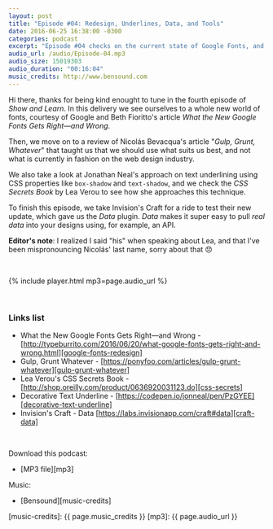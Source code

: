 ```yaml
---
layout: post
title: "Episode #04: Redesign, Underlines, Data, and Tools"
date: 2016-06-25 16:38:00 -0300
categories: podcast
excerpt: "Episode #04 checks on the current state of Google Fonts, and build tools like Grunt or Gulp. Some discussions about native underlining versus techniques may come up on the way. Oh yeah, an opinion around inputting real data into your designs was also brought up."
audio_url: /audio/Episode-04.mp3
audio_size: 15019303
audio_duration: "00:16:04"
music_credits: http://www.bensound.com
---
```

Hi there, thanks for being kind enought to tune in the fourth episode of _Show and Learn_. In this delivery we see ourselves to a whole new world of fonts, courtesy of Google and Beth Fioritto's article _What the New Google Fonts Gets Right—and Wrong_.

Then, we move on to a review of Nicolás Bevacqua's article "_Gulp, Grunt, Whatever_" that taught us that we should use what suits us best, and not what is currently in fashion on the web design industry.

We also take a look at Jonathan Neal's approach on text underlining using CSS properties like `box-shadow` and `text-shadow`, and we check the _CSS Secrets Book_ by Lea Verou to see how she approaches this technique.

To finish this episode, we take Invision's Craft for a ride to test their new update, which gave us the _Data_ plugin. _Data_ makes it super easy to pull *real data* into your designs using, for example, an API.

**Editor's note**: I realized I said "his" when speaking about Lea, and that I've been mispronouncing Nicolás' last name, sorry about that 😞

&nbsp;

{% include player.html mp3=page.audio_url %}

&nbsp;

### Links list
* What the New Google Fonts Gets Right—and Wrong - [http://typeburrito.com/2016/06/20/what-google-fonts-gets-right-and-wrong.html][google-fonts-redesign]
* Gulp, Grunt Whatever - [https://ponyfoo.com/articles/gulp-grunt-whatever][gulp-grunt-whatever]
* Lea Verou's CSS Secrets Book - [http://shop.oreilly.com/product/0636920031123.do][css-secrets]
* Decorative Text Underline - [https://codepen.io/jonneal/pen/PzGYEE][decorative-text-underline]
* Invision's Craft - Data [https://labs.invisionapp.com/craft#data][craft-data]

&nbsp;

Download this podcast:

* [MP3 file][mp3]

Music:

* [Bensound][music-credits]

[google-fonts-redesign]: http://typeburrito.com/2016/06/20/what-google-fonts-gets-right-and-wrong.html
[gulp-grunt-whatever]: https://ponyfoo.com/articles/gulp-grunt-whatever
[css-secrets]: http://shop.oreilly.com/product/0636920031123.do
[decorative-text-underline]: https://codepen.io/jonneal/pen/PzGYEE
[craft-data]: https://labs.invisionapp.com/craft#data
[music-credits]: {{ page.music_credits }}
[mp3]: {{ page.audio_url }}

